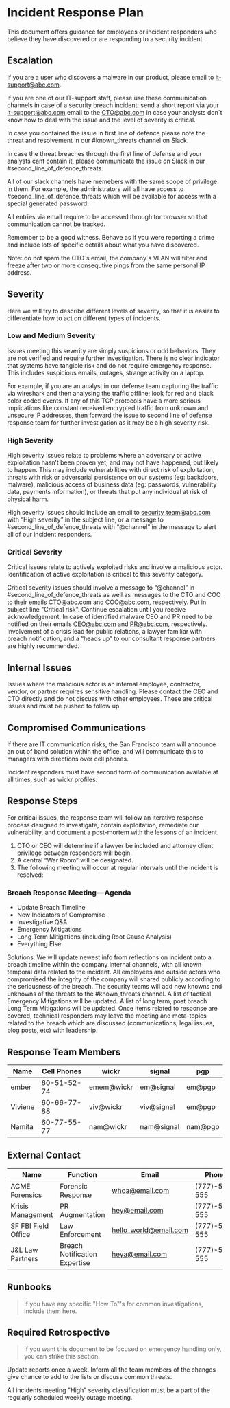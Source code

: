 # Incident Response Plan

This document offers guidance for employees or incident responders who believe they have discovered or are responding to a security incident.

## Escalation

If you are a user who discovers a malware in our product, please email to it-support@abc.com.

If you are one of our IT-support staff, please use these communication channels in case of a security breach incident: send a short report via your it-support@abc.com email to the CTO@abc.com in case your analysts don´t know how to deal with the issue and the level of severity is critical.

In case you contained the issue in first line of defence please note the threat and resolvement in our #known_threats channel on Slack.

In case the threat breaches through the first line of defense and your analysts cant contain it, please communicate the issue on Slack in our #second_line_of_defence_threats.

All of our slack channels have memebers with the same scope of privilege in them. For example, the administrators will all have access to #second_line_of_defence_threats which will be available for access with a special generated password.

All entries via email require to be accessed through tor browser so that communication cannot be tracked.

Remember to be a good witness. Behave as if you were reporting a crime and include lots of specific details about what you have discovered.

Note: do not spam the CTO´s email, the company´s VLAN will filter and freeze after two or more consequtive pings from the same personal IP address.

## Severity

Here we will try to describe different levels of severity, so that it is easier to differentiate how to act on different types of incidents.

### Low and Medium Severity

Issues meeting this severity are simply suspicions or odd behaviors. They are not verified and require further investigation. There is no clear indicator that systems have tangible risk and do not require emergency response. This includes suspicious emails, outages, strange activity on a laptop.

For example, if you are an analyst in our defense team capturing the traffic via wireshark and then analysing the traffic offline; look for red and black color coded events. If any of this TCP protocols have a more serious implications like constant received encrypted traffic from unknown and unsecure IP addresses, then forward the issue to second line of defense response team for further investigation as it may be a high severity risk.

### High Severity

High severity issues relate to problems where an adversary or active exploitation hasn’t been proven yet, and may not have happened, but likely to happen. This may include vulnerabilities with direct risk of exploitation, threats with risk or adversarial persistence on our systems (eg: backdoors, malware), malicious access of business data (eg: passwords, vulnerability data, payments information), or threats that put any individual at risk of physical harm.

High severity issues should include an email to security_team@abc.com with “High severity” in the subject line, or a message to #second_line_of_defence_threats with “@channel” in the message to alert all of our incident responders.

### Critical Severity

Critical issues relate to actively exploited risks and involve a malicious actor. Identification of active exploitation is critical to this severity category.

Critical severity issues should involve a message to “@channel” in #second_line_of_defence_threats as well as messages to the CTO and COO to their emails CTO@abc.com and COO@abc.com, respectively. Put in subject line "Critical risk". Continue escalation until you receive acknowledgement. In case of identified malware CEO and PR need to be notified on their emails CEO@abc.com and PR@abc.com, respectively. Involvement of a crisis lead for public relations, a lawyer familiar with breach notification, and a “heads up” to our consultant response partners are highly recommended.

## Internal Issues

Issues where the malicious actor is an internal employee, contractor, vendor, or partner requires sensitive handling. Please contact the CEO and CTO directly and do not discuss with other employees. These are critical issues and must be pushed to follow up.

## Compromised Communications

If there are IT communication risks, the San Francisco team will announce an out of band solution within the office, and will communicate this to managers with directions over cell phones.

Incident responders must have second form of communication available at all times, such as wickr profiles.

## Response Steps

For critical issues, the response team will follow an iterative response process designed to investigate, contain exploitation, remediate our vulnerability, and document a post-mortem with the lessons of an incident.

1. CTO or CEO will determine if a lawyer be included and attorney client privilege between responders will begin.
2. A central “War Room” will be designated.
3. The following meeting will occur at regular intervals until the incident is resolved:

### Breach Response Meeting — Agenda

- Update Breach Timeline
- New Indicators of Compromise
- Investigative Q&A
- Emergency Mitigations
- Long Term Mitigations (including Root Cause Analysis)
- Everything Else

Solutions:
We will update newest info from reflections on incident onto a breach timeline within the company internal channels, with all known temporal data related to the incident. All employees and outside actors who compromised the integrity of the company will shared publicly according to the seriousness of the breach. The security teams will add new knowns and unknowns of the threats to the #known_threats channel. A list of tactical Emergency Mitigations will be updated. A list of long term, post breach Long Term Mitigations will be updated. Once items related to response are covered, technical responders may leave the meeting and meta-topics related to the breach which are discussed (communications, legal issues, blog posts, etc) with leadership.

## Response Team Members

| Name    | Cell Phones | wickr      | signal     | pgp     |
| ------- | ----------- | ---------- | ---------- | ------- |
| ember   | 60-51-52-74 | emem@wickr | em@signal  | em@pgp  |
| Viviene | 60-66-77-88 | viv@wickr  | viv@signal | em@pgp  |
| Namita  | 60-77-55-77 | nam@wickr  | nam@signal | nam@pgp |

## External Contact

| Name                | Function                      | Email                 | Phone         |
| ------------------- | ----------------------------- | --------------------- | ------------- |
| ACME Forensics      | Forensic Response             | whoa@email.com        | (777)-555-555 |
| Krisis Management   | PR Augmentation               | hey@email.com         | (777)-555-555 |
| SF FBI Field Office | Law Enforcement               | hello_world@email.com | (777)-555-555 |
| J&L Law Partners    | Breach Notification Expertise | heya@email.com        | (777)-555-555 |

## Runbooks

> If you have any specific "How To"'s for common investigations, include them here.

## Required Retrospective

> If you want this document to be focused on emergency handling only, you can strike this section.

Update reports once a week. Inform all the team members of the changes give chance to add to the lists or discuss common threats.

All incidents meeting "High" severity classification must be a part of the regularly scheduled weekly outage meeting.
